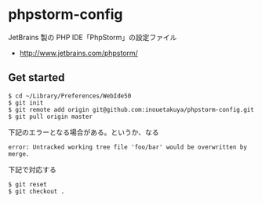 phpstorm-config
===============

JetBrains 製の PHP IDE「PhpStorm」の設定ファイル
* http://www.jetbrains.com/phpstorm/

## Get started
```
$ cd ~/Library/Preferences/WebIde50
$ git init
$ git remote add origin git@github.com:inouetakuya/phpstorm-config.git
$ git pull origin master
```

下記のエラーとなる場合がある。というか、なる

```
error: Untracked working tree file 'foo/bar' would be overwritten by merge.
```

下記で対応する

```
$ git reset
$ git checkout .
```

